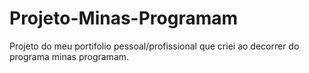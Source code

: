 # Projeto-Minas-Programam
Projeto do meu portifolio pessoal/profissional que criei ao decorrer do programa minas programam.
